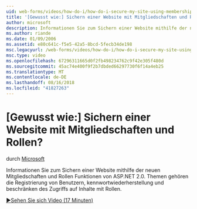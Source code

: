 ```yaml
---
uid: web-forms/videos/how-do-i/how-do-i-secure-my-site-using-membership-and-roles
title: '[Gewusst wie:] Sichern einer Website mit Mitgliedschaften und Rollen? | Microsoft-Dokumentation'
author: microsoft
description: Informationen Sie zum Sichern einer Website mithilfe der neuen Mitgliedschaften und Rollen Funktionen von ASP.NET 2.0. Themen gehören die Registrierung von Benutzern, kennwortwiederherstellung und Restricti...
ms.author: riande
ms.date: 01/09/2006
ms.assetid: e80c641c-f5e5-42a5-8bcd-5fecb34de198
msc.legacyurl: /web-forms/videos/how-do-i/how-do-i-secure-my-site-using-membership-and-roles
msc.type: video
ms.openlocfilehash: 67296311665d0f2fb498234762c9f42e305f480d
ms.sourcegitcommit: 45ac74e400f9f2b7dbded66297730f6f14a4eb25
ms.translationtype: MT
ms.contentlocale: de-DE
ms.lasthandoff: 08/16/2018
ms.locfileid: "41827263"
---
```

<a name="how-do-i-secure-my-site-using-membership-and-roles"></a>[Gewusst wie:] Sichern einer Website mit Mitgliedschaften und Rollen?
====================
durch [Microsoft](https://github.com/microsoft)

Informationen Sie zum Sichern einer Website mithilfe der neuen Mitgliedschaften und Rollen Funktionen von ASP.NET 2.0. Themen gehören die Registrierung von Benutzern, kennwortwiederherstellung und beschränken des Zugriffs auf Inhalte mit Rollen.

[&#9654;Sehen Sie sich Video (17 Minuten)](https://channel9.msdn.com/Blogs/ASP-NET-Site-Videos/how-do-i-secure-my-site-using-membership-and-roles)
